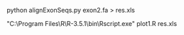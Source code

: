 
python alignExonSeqs.py exon2.fa > res.xls

"C:\Program Files\R\R-3.5.1\bin\Rscript.exe" plot1.R res.xls

